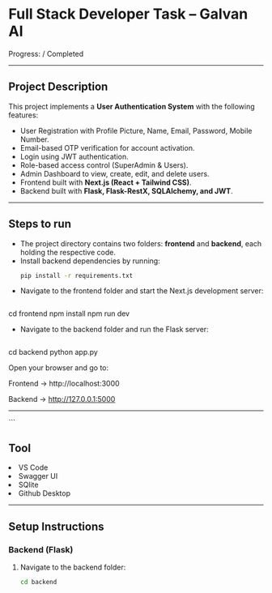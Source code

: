 # Full Stack Developer Task – Galvan AI

Progress: / Completed
<hr />

## Project Description
This project implements a **User Authentication System** with the following features:
- User Registration with Profile Picture, Name, Email, Password, Mobile Number.
- Email-based OTP verification for account activation.
- Login using JWT authentication.
- Role-based access control (SuperAdmin & Users).
- Admin Dashboard to view, create, edit, and delete users.
- Frontend built with **Next.js (React + Tailwind CSS)**.
- Backend built with **Flask, Flask-RestX, SQLAlchemy, and JWT**.

<hr />

## Steps to run
- The project directory contains two folders: **frontend** and **backend**, each holding the respective code.
- Install backend dependencies by running:
  ```bash
  pip install -r requirements.txt
- Navigate to the frontend folder and start the Next.js development server:
  ```bash
cd frontend
npm install
npm run dev
- Navigate to the backend folder and run the Flask server:
  ```bash
cd backend
python app.py

Open your browser and go to:

Frontend → http://localhost:3000

Backend → http://127.0.0.1:5000

<hr /> ```

## Tool
<li>VS Code</li>
<li>   Swagger UI </li>
<li>  SQlite  </li>
<li> Github Desktop   </li>

<hr />

## Setup Instructions

### Backend (Flask)
1. Navigate to the backend folder:
   ```bash
   cd backend



